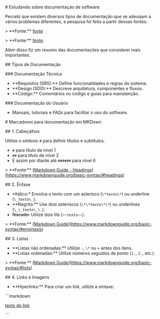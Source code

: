 ﻿\# Estudando sobre documentação de software:

Percebi que existem diversos tipos de documentação que se adeuqam a vários problemas diferentes, a pesquisa foi feita a partir dessas fontes:

\> \*\*Fonte:\*\*  [fonte](https://www.getguru.com/pt/reference/software-documentation)

\> \*\*Fonte:\*\*  [fonte](https://www.dio.me/articles/a-importancia-da-documentacao-no-desenvolvimento-de-software-melhores-praticas-e-dicas-uteis).

Além disso fiz um resumo das documentações que considerei mais importantes.

\## Tipos de Documentação

\### Documentação Técnica

- \*\*Requisitos (SRS):\*\* Define funcionalidades e regras do sistema.
- \*\*Design (SDD):\*\* Descreve arquitetura, componentes e fluxos.
- \*\*Código:\*\* Comentários no código e guias para manutenção.

\### Documentação do Usuário

- Manuais, tutoriais e FAQs para facilitar o uso do software.

\# Marcadores para documentação em MKDown

\## 1. Cabeçalhos

Utilize o símbolo `#` para definir títulos e subtítulos.

- `#` para título de nível 1
- `##` para título de nível 2
- E assim por diante até `######` para nível 6

\> \*\*Fonte:\*\* [[Markdown Guide - Headings](https://www.markdownguide.org/basic-syntax/#headings)](https://www.markdownguide.org/basic-syntax/#headings)

\## 2. Ênfase

- \*Itálico:\* Envolva o texto com um asterisco (`\*texto\*`) ou underline (`\_texto\_`).
- \*\*Negrito:\*\* Use dois asteriscos (`\*\*texto\*\*`) ou underlines (`\_\_texto\_\_`).
- ~~Riscado:~~ Utilize dois tils (`~~texto~~`).

\> \*\*Fonte:\*\* [[Markdown Guide](https://www.markdownguide.org/basic-syntax/#emphasis)](https://www.markdownguide.org/basic-syntax/#emphasis)

\## 3. Listas

- \*\*Listas não ordenadas:\*\* Utilize `-`, `\*` ou `+` antes dos itens.
- \*\*Listas ordenadas:\*\* Utilize números seguidos de ponto (`1.`, `2.`, etc.).

\> \*\*Fonte:\*\* [[Markdown Guide](https://www.markdownguide.org/basic-syntax/#lists)](https://www.markdownguide.org/basic-syntax/#lists)

\## 4. Links e Imagens

- \*\*Hiperlinks:\*\* Para criar um link, utilize a sintaxe:

\```markdown

[texto do link](URL)

\```
